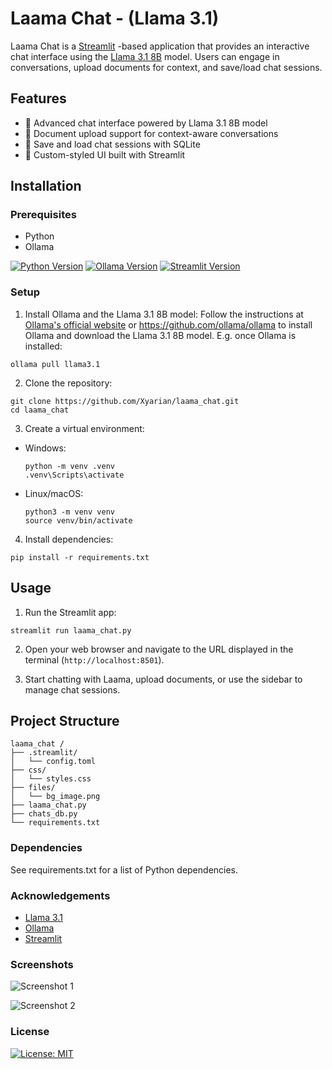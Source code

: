 # Laama Chat - (Llama 3.1)

Laama Chat is a [Streamlit](https://streamlit.io/) -based application that provides an interactive chat interface using the [Llama 3.1 8B](https://llama.meta.com/) model. Users can engage in conversations, upload documents for context, and save/load chat sessions.

## Features

- 🤖 Advanced chat interface powered by Llama 3.1 8B model
- 📄 Document upload support for context-aware conversations
- 💾 Save and load chat sessions with SQLite
- 🎨 Custom-styled UI built with Streamlit


## Installation

### Prerequisites

- Python
- Ollama

[![Python Version](https://img.shields.io/badge/python-3.12.5-blue)](https://www.python.org/downloads/)
[![Ollama Version](https://img.shields.io/badge/ollama-0.3.5-green)](https://ollama.ai)
[![Streamlit Version](https://img.shields.io/badge/streamlit-1.37.1-red)](https://streamlit.io/)

### Setup

1. Install Ollama and the Llama 3.1 8B model:
Follow the instructions at [Ollama's official website](https://ollama.ai/) or https://github.com/ollama/ollama to install Ollama and download the Llama 3.1 8B model. E.g. once Ollama is installed:

```
ollama pull llama3.1
```

2. Clone the repository:

```
git clone https://github.com/Xyarian/laama_chat.git
cd laama_chat
```

3. Create a virtual environment:

- Windows:

  ```
  python -m venv .venv
  .venv\Scripts\activate
  ```

- Linux/macOS:

  ```
  python3 -m venv venv
  source venv/bin/activate
  ```

4. Install dependencies:

```
pip install -r requirements.txt
```

## Usage

1. Run the Streamlit app:

```
streamlit run laama_chat.py
```

2. Open your web browser and navigate to the URL displayed in the terminal (`http://localhost:8501`).

3. Start chatting with Laama, upload documents, or use the sidebar to manage chat sessions.

## Project Structure

```
laama_chat /
├── .streamlit/
│   └── config.toml
├── css/
│   └── styles.css
├── files/
│   └── bg_image.png
├── laama_chat.py
├── chats_db.py
└── requirements.txt

```

### Dependencies

See requirements.txt for a list of Python dependencies.

### Acknowledgements

- [Llama 3.1](https://llama.meta.com/)
- [Ollama](https://ollama.ai/)
- [Streamlit](https://streamlit.io/)

### Screenshots

![Screenshot 1](https://github.com/user-attachments/assets/299a2869-dd4b-4ac1-b8da-99aa085266b8)

![Screenshot 2](https://github.com/user-attachments/assets/730f4d48-f348-414b-b0e6-87b37b34c80a)

### License

[![License: MIT](https://img.shields.io/badge/License-MIT-yellow.svg)](LICENSE)
